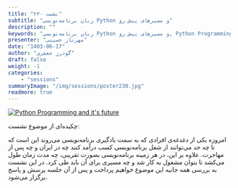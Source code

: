 ```yaml
---
title: "نشست ۲۳۰"
subtitle: "زبان برنامه‌نویسی Python و مسیرهای پیش رو"
description: ""
keywords: "زبان برنامه‌نویسی Python و مسیرهای پیش رو, Python Programming and it's future  , شیرازلاگ"
presenter: "مهرناز حسینی"
date: "1403-06-17"
author: "گودرز جعفری"
draft: false
weight: -1
categories:
    - "sessions"
summaryImage: "/img/sessions/poster230.jpg"
readmore: true
---
```

[![Python Programming and it's future ](/img/sessions/poster230.jpg)](/img/sessions/poster230.jpg)

چکیده‌ای از موضوع نشست:

امروزه یکی از دغدغه‌ی افرادی که به سمت یادگیری برنامه‌نویسی می‌روند این است که تا چه حد می‌توانند از شغل برنامه‌نویسی کسب درآمد کنند چه در ایران و چه پس از مهاجرت.
علاوه بر این، در هر زمینه برنامه‌نویسی بصورت تقریبی، چه مدت زمان طول می‌کشد تا بتوان مشغول به کار شد و چه مسیری برای آن باید طی کرد.
در این نشست به بررسی همه جانبه این موضوع خواهیم پرداخت و پس از آن جلسه پرسش و پاسخ برگزار می‌شود.